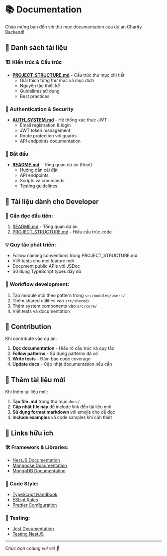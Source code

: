 # 📚 Documentation

Chào mừng bạn đến với thư mục documentation của dự án Charity Backend!

## 📁 Danh sách tài liệu

### 🏗️ **Kiến trúc & Cấu trúc**

- [**PROJECT_STRUCTURE.md**](PROJECT_STRUCTURE.md) - Cấu trúc thư mục chi tiết
  - Giải thích từng thư mục và mục đích
  - Nguyên tắc thiết kế
  - Guidelines sử dụng
  - Best practices

### 🔐 **Authentication & Security**

- [**AUTH_SYSTEM.md**](AUTH_SYSTEM.md) - Hệ thống xác thực JWT
  - Email registration & login
  - JWT token management
  - Route protection với guards
  - API endpoints documentation

### 🚀 **Bắt đầu**

- [**README.md**](../README.md) - Tổng quan dự án (Root)
  - Hướng dẫn cài đặt
  - API endpoints
  - Scripts và commands
  - Testing guidelines

## 🎯 Tài liệu dành cho Developer

### 📖 **Cần đọc đầu tiên:**

1. [README.md](../README.md) - Tổng quan dự án
2. [PROJECT_STRUCTURE.md](PROJECT_STRUCTURE.md) - Hiểu cấu trúc code

### 💡 **Quy tắc phát triển:**

- Follow naming conventions trong PROJECT_STRUCTURE.md
- Viết tests cho mọi feature mới
- Document public APIs với JSDoc
- Sử dụng TypeScript types đầy đủ

### 🔧 **Workflow development:**

1. Tạo module mới theo pattern trong `src/modules/users/`
2. Thêm shared utilities vào `src/shared/`
3. Thêm system components vào `src/core/`
4. Viết tests và documentation

## 🤝 Contribution

Khi contribute vào dự án:

1. **Đọc documentation** - Hiểu rõ cấu trúc và quy tắc
2. **Follow patterns** - Sử dụng patterns đã có
3. **Write tests** - Đảm bảo code coverage
4. **Update docs** - Cập nhật documentation nếu cần

## 📝 Thêm tài liệu mới

Khi thêm tài liệu mới:

1. **Tạo file .md** trong thư mục `docs/`
2. **Cập nhật file này** để include link đến tài liệu mới
3. **Sử dụng format markdown** với emojis cho dễ đọc
4. **Include examples** và code samples khi cần thiết

## 🔗 Links hữu ích

### 🛠️ **Framework & Libraries:**

- [NestJS Documentation](https://docs.nestjs.com/)
- [Mongoose Documentation](https://mongoosejs.com/docs/)
- [MongoDB Documentation](https://docs.mongodb.com/)

### 🎨 **Code Style:**

- [TypeScript Handbook](https://www.typescriptlang.org/docs/)
- [ESLint Rules](https://eslint.org/docs/rules/)
- [Prettier Configuration](https://prettier.io/docs/en/configuration.html)

### 🧪 **Testing:**

- [Jest Documentation](https://jestjs.io/docs/getting-started)
- [Testing NestJS](https://docs.nestjs.com/fundamentals/testing)

---

_Chúc bạn coding vui vẻ! 🎉_
